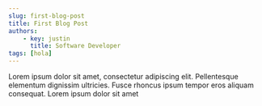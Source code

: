 ```yaml
---
slug: first-blog-post
title: First Blog Post
authors:
    - key: justin
      title: Software Developer
tags: [hola]
---
```


Lorem ipsum dolor sit amet, consectetur adipiscing elit. Pellentesque elementum dignissim ultricies. Fusce rhoncus ipsum tempor eros aliquam consequat. Lorem ipsum dolor sit amet
